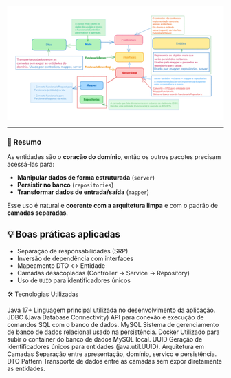 ![alt text](image.png)

---

### 📌 Resumo

As entidades são o **coração do domínio**, então os outros pacotes precisam acessá-las para:

* **Manipular dados de forma estruturada** (`server`)
* **Persistir no banco** (`repositories`)
* **Transformar dados de entrada/saída** (`mapper`)

Esse uso é natural e **coerente com a arquitetura limpa** e com o padrão de **camadas separadas**.

## 💡 Boas práticas aplicadas

- Separação de responsabilidades (SRP)
- Inversão de dependência com interfaces
- Mapeamento DTO ↔ Entidade
- Camadas desacopladas (Controller → Service → Repository)
- Uso de `UUID` para identificadores únicos

🛠️ Tecnologias Utilizadas

Java 17+	Linguagem principal utilizada no desenvolvimento da aplicação.
JDBC        (Java Database Connectivity) API para conexão e execução de comandos SQL com o banco de dados.
MySQL	    Sistema de gerenciamento de banco de dados relacional usado na persistência.
Docker	    Utilizado para subir o container do banco de dados MySQL local.
UUID	    Geração de identificadores únicos para entidades (java.util.UUID).
Arquitetura em Camadas	Separação entre apresentação, domínio, serviço e persistência.
DTO Pattern	Transporte de dados entre as camadas sem expor diretamente as entidades.